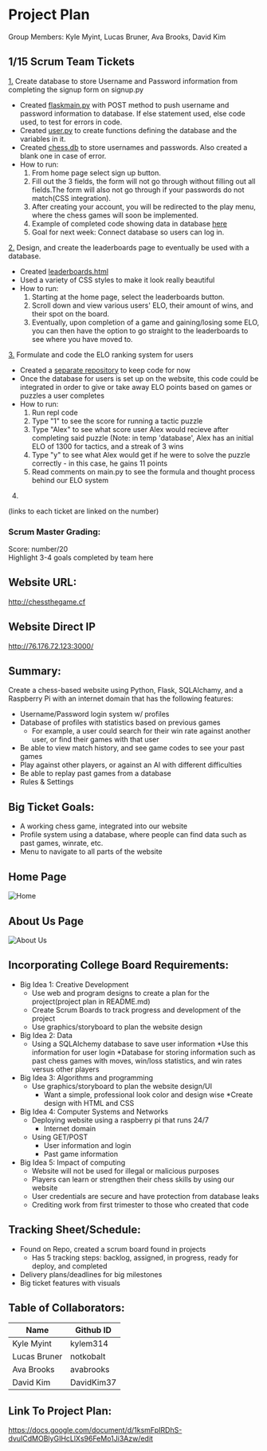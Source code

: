 # Project Plan
Group Members: Kyle Myint, Lucas Bruner, Ava Brooks, David Kim

## 1/15 Scrum Team Tickets
[1.](https://github.com/kylem314/P5-Gim-Vamps-Project/projects/1#card-52921614) Create database to store Username and Password information from completing the signup form on signup.py
* Created [flaskmain.py](https://github.com/kylem314/P5-Gim-Vamps-Project/blob/main/flaskmain.py) with POST method to push username and password information to database. If else statement used, else code used, to test for errors in code. 
* Created [user.py](https://gist.github.com/avabrooks/ea2f743a91e594ddd5afc01387217f3b) to create functions defining the database and the variables in it. 
* Created [chess.db](https://github.com/kylem314/P5-Gim-Vamps-Project/blob/main/chess.db) to store usernames and passwords. Also created a blank one in case of error. 
* How to run: 
    1. From home page select sign up button. 
    2. Fill out the 3 fields, the form will not go through without filling out all fields.The form will also not go through if your passwords do not match(CSS integration).
    3. After creating your account, you will be redirected to the play menu, where the chess games will soon be implemented.
    4. Example of completed code showing data in database [here](https://docs.google.com/document/d/1FsY9-SmcStAdhVpmfUdrwxXERZDZkiBrXjHaocRAvAM/edit)
    5. Goal for next week: Connect database so users can log in. 
 
[2.](https://github.com/kylem314/P5-Gim-Vamps-Project/projects/1#card-52931009) Design, and create the leaderboards page to eventually be used with a database.
* Created [leaderboards.html](https://github.com/kylem314/P5-Gim-Vamps-Project/blob/main/templates/leaderboards.html)
* Used a variety of CSS styles to make it look really beautiful
* How to run:
    1. Starting at the home page, select the leaderboards button.
    2. Scroll down and view various users' ELO, their amount of wins, and their spot on the board.
    3. Eventually, upon completion of a game and gaining/losing some ELO, you can then have the option to go straight to the leaderboards to see where you have moved to.
    
[3.](https://github.com/kylem314/P5-Gim-Vamps-Project/projects/1#card-52619938) Formulate and code the ELO ranking system for users
* Created a [separate repository](https://repl.it/@KyleMyint/Chess-ELO-System#main.py) to keep code for now
* Once the database for users is set up on the website, this code could be integrated in order to give or take away ELO points based on games or puzzles a user completes
* How to run:
    1. Run repl code
    2. Type "1" to see the score for running a tactic puzzle
    3. Type "Alex" to see what score user Alex would recieve after completing said puzzle (Note: in temp 'database', Alex has an initial ELO of 1300 for tactics, and a streak of 3 wins
    4. Type "y" to see what Alex would get if he were to solve the puzzle correctly - in this case, he gains 11 points
    5. Read comments on main.py to see the formula and thought process behind our ELO system
4. 

(links to each ticket are linked on the number)

### Scrum Master Grading: 
Score: number/20<br>
Highlight 3-4 goals completed by team here


## Website URL: 
http://chessthegame.cf
## Website Direct IP
http://76.176.72.123:3000/

## Summary: 
Create a chess-based website using Python, Flask, SQLAlchamy, and a Raspberry Pi with an internet domain that has the following features:
* Username/Password login system w/ profiles
* Database of profiles with statistics based on previous games
    * For example, a user could search for their win rate against another user, or find their games with that user
* Be able to view match history, and see game codes to see your past games
* Play against other players, or against an AI with different difficulties
* Be able to replay past games from a database
* Rules & Settings

## Big Ticket Goals:
* A working chess game, integrated into our website
* Profile system using a database, where people can find data such as past games, winrate, etc.
* Menu to navigate to all parts of the website

## Home Page
![Home](https://i.imgur.com/gNVUUmI.png)

## About Us Page
![About Us](https://i.imgur.com/wd0f1Ut.png)

## Incorporating College Board Requirements: 
* Big Idea 1: Creative Development
    * Use web and program designs to create a plan for the project(project plan in README.md)
    * Create Scrum Boards to track progress and development of the project
    * Use graphics/storyboard to plan the website design 
* Big Idea 2: Data
    * Using a SQLAlchemy database to save user information 
        *Use this information for user login
    *Database for storing information such as past chess games with moves, win/loss statistics, and win rates versus other players
* Big Idea 3: Algorithms and programming
    * Use graphics/storyboard to plan the website design/UI 
        * Want a simple, professional look color and design wise
    *Create design with HTML and CSS
* Big Idea 4: Computer Systems and Networks
    * Deploying website using a raspberry pi that runs 24/7
        * Internet domain
    * Using GET/POST
        * User information and login
        * Past game information
* Big Idea 5: Impact of computing
    * Website will not be used for illegal or malicious purposes
    * Players can learn or strengthen their chess skills by using our website
    * User credentials are secure and have protection from database leaks
    * Crediting work from first trimester to those who created that code

## Tracking Sheet/Schedule:
* Found on Repo, created a scrum board found in projects
    * Has 5 tracking steps: backlog, assigned, in progress, ready for deploy, and completed 
* Delivery plans/deadlines for big milestones
* Big ticket features with visuals

## Table of Collaborators:
| Name | Github ID |
| ------------- | ----------- | 
|Kyle Myint | kylem314 |
|Lucas Bruner | notkobalt |
|Ava Brooks | avabrooks |
|David Kim | DavidKim37 |

## Link To Project Plan:
https://docs.google.com/document/d/1ksmFpIRDhS-dvuICdMOBlyGIHcLlXs96FeMo1Ji3Azw/edit




